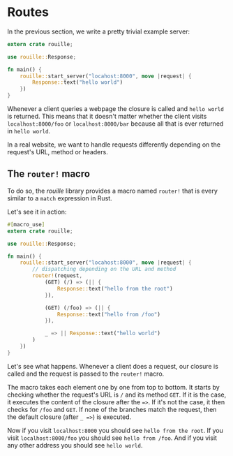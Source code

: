 # Routes

In the previous section, we write a pretty trivial example server:

```rust
extern crate rouille;

use rouille::Response;

fn main() {
    rouille::start_server("locahost:8000", move |request| {
        Response::text("hello world")
    })
}
```

Whenever a client queries a webpage the closure is called and `hello world` is returned.
This means that it doesn't matter whether the client visits `localhost:8000/foo`
or `localhost:8000/bar` because all that is ever returned in `hello world`.

In a real website, we want to handle requests differently depending on the request's URL,
method or headers.

## The `router!` macro

To do so, the *rouille* library provides a macro named `router!` that is every similar to
a `match` expression in Rust.

Let's see it in action:

```rust
#[macro_use]
extern crate rouille;

use rouille::Response;

fn main() {
    rouille::start_server("locahost:8000", move |request| {
        // dispatching depending on the URL and method
        router!(request,
            (GET) (/) => (|| {
                Response::text("hello from the root")
            }),

            (GET) (/foo) => (|| {
                Response::text("hello from /foo")
            }),

            _ => || Response::text("hello world")
        )
    })
}
```

Let's see what happens. Whenever a client does a request, our closure is called and the request
is passed to the `router!` macro.

The macro takes each element one by one from top to bottom. It starts by checking whether the
request's URL is `/` and its method `GET`. If it is the case, it executes the content of the
closure after the `=>`. If it's not the case, it then checks for `/foo` and `GET`. If none of
the branches match the request, then the default closure (after `_ =>`) is executed.

Now if you visit `localhost:8000` you should see `hello from the root`. If you visit
`localhost:8000/foo` you should see `hello from /foo`. And if you visit any other address you
should see `hello world`.
